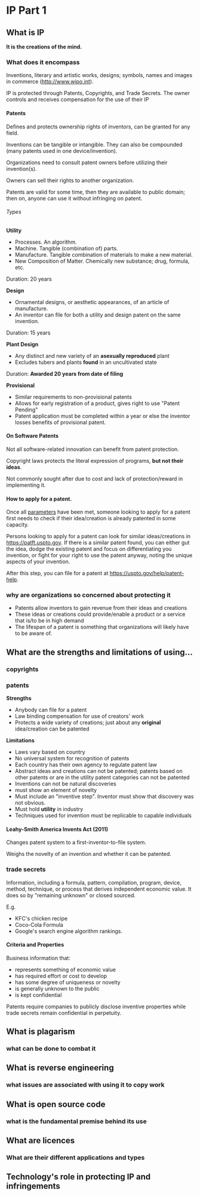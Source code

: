 # IP Part 1

## What is IP

**It is the creations of the mind.**

### What does it encompass

Inventions, literary and artistic works, designs; symbols, names and images in commerce (http://www.wipo.int).

IP is protected through Patents, Copyrights, and Trade Secrets. The owner controls and receives compensation for the use of their IP

#### Patents

Defines and protects ownership rights of inventors, can be granted for any field.

Inventions can be tangible or intangible. They can also be compounded (many patents used in one device/invention).

Organizations need to consult patent owners before utilizing their invention(s).

Owners can sell their rights to another organization.

Patents are valid for some time, then they are available to public domain; then on, anyone can use it without infringing on patent.

###### Types

**Utility**

* Processes. An algorithm.
* Machine. Tangible (combination of) parts.
* Manufacture. Tangible combination of materials to make a new material.
* New Composition of Matter. Chemically new substance; drug, formula, etc.

Duration: 20 years

**Design**

* Ornamental designs, or aesthetic appearances, of an article of manufacture.
* An inventor can file for both a utility and design patent on the same invention.

Duration: 15 years

**Plant Design**

* Any distinct and new variety of an __asexually reproduced__ plant
* Excludes tubers and plants __found__ in an uncultivated state

Duration: **Awarded 20 years from date of filing**

**Provisional**

* Similar requirements to non-provisional patents
* Allows for early registration of a product, gives right to use "Patent Pending"
* Patent application must be completed within a year or else the inventor losses benefits of provisional patent.

#### On Software Patents

Not all software-related innovation can benefit from patent protection.

Copyright laws protects the literal expression of programs, **but not their ideas**.

Not commonly sought after due to cost and lack of protection/reward in implementing it.

#### How to apply for a patent.

Once all [parameters](#patents-1) have been met, someone looking to apply for a patent first needs to check if their idea/creation is already patented in some capacity.

Persons looking to apply for a patent can look for similar ideas/creations in https://patft.uspto.gov. If there is a similar patent found, you can either gut the idea, dodge the existing patent and focus on differentiating you invention, or fight for your right to use the patent anyway, noting the unique aspects of your invention.

After this step, you can file for a patent at https://uspto.gov/help/patent-help.

### why are organizations so concerned about protecting it

* Patents allow inventors to gain revenue from their ideas and creations
* These ideas or creations could provide/enable a product or a service that is/to be in high demand
* The lifespan of a patent is something that organizations will likely have to be aware of.

## What are the strengths and limitations of using...

### copyrights

### patents

**Strengths**

* Anybody can file for a patent
* Law binding compensation for use of creators' work
* Protects a wide variety of creations; just about any **original** idea/creation can be patented

**Limitations**

* Laws vary based on country
* No universal system for recognition of patents
* Each country has their own agency to regulate patent law
* Abstract ideas and creations can not be patented; patents based on other patents or are in the utility patent categories can not be patented
* Inventions can not be natural discoveries
* must show an element of novelty
* Must include an "inventive step". Inventor must show that discovery was not obvious.
* Must hold **utility** in industry
* Techniques used for invention must be replicable to capable individuals

#### Leahy-Smith America Invents Act (2011)

Changes patent system to a first-inventor-to-file system.

Weighs the novelty of an invention and whether it can be patented.

### trade secrets

Information, including a formula, pattern, compilation, program, device, method, technique, or process that derives independent economic value. It does so by "remaining unknown" or closed sourced.

E.g.
* KFC's chicken recipe
* Coco-Cola Formula
* Google's search engine algorithm rankings.

#### Criteria and Properties

Business information that:
* represents something of economic value
* has required effort or cost to develop
* has some degree of uniqueness or novelty
* is generally unknown to the public
* is kept confidential

Patents require companies to publicly disclose inventive properties while trade secrets remain confidential in perpetuity.

## What is plagarism

### what can be done to combat it 

## What is reverse engineering

### what issues are associated with using it to copy work

## What is open source code

### what is the fundamental premise behind its use

## What are licences

### What are their different applications and types

## Technology's role in protecting IP and infringements